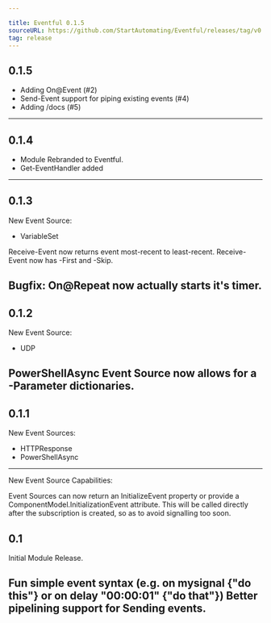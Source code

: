 ```yaml
---

title: Eventful 0.1.5
sourceURL: https://github.com/StartAutomating/Eventful/releases/tag/v0.1.5
tag: release
---
```

## 0.1.5
* Adding On@Event (#2)
* Send-Event support for piping existing events (#4)
* Adding /docs (#5)
---
## 0.1.4

* Module Rebranded to Eventful.
* Get-EventHandler added
---
## 0.1.3
New Event Source:
* VariableSet

Receive-Event now returns event most-recent to least-recent.
Receive-Event now has -First and -Skip.

Bugfix:  On@Repeat now actually starts it's timer.
---
## 0.1.2
New Event Source:
* UDP

PowerShellAsync Event Source now allows for a -Parameter dictionaries.
---
## 0.1.1
New Event Sources:
* HTTPResponse
* PowerShellAsync
---
New Event Source Capabilities:

Event Sources can now return an InitializeEvent property or provide a ComponentModel.InitializationEvent attribute.
This will be called directly after the subscription is created, so as to avoid signalling too soon.

## 0.1
Initial Module Release.

Fun simple event syntax (e.g. on mysignal {"do this"} or on delay "00:00:01" {"do that"})
Better pipelining support for Sending events.
---
